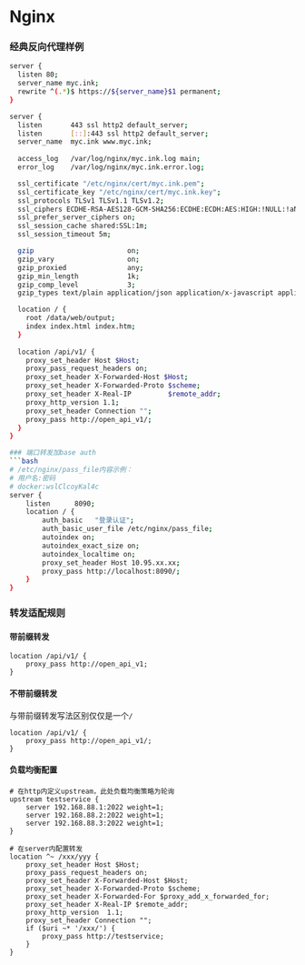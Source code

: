 # Nginx

### 经典反向代理样例
```bash
server {
  listen 80;
  server_name myc.ink;
  rewrite ^(.*)$ https://${server_name}$1 permanent;
}

server {
  listen       443 ssl http2 default_server;
  listen       [::]:443 ssl http2 default_server;
  server_name  myc.ink www.myc.ink;
  
  access_log   /var/log/nginx/myc.ink.log main;
  error_log    /var/log/nginx/myc.ink.error.log;

  ssl_certificate "/etc/nginx/cert/myc.ink.pem";
  ssl_certificate_key "/etc/nginx/cert/myc.ink.key";
  ssl_protocols TLSv1 TLSv1.1 TLSv1.2;
  ssl_ciphers ECDHE-RSA-AES128-GCM-SHA256:ECDHE:ECDH:AES:HIGH:!NULL:!aNULL:!MD5:!ADH:!RC4;
  ssl_prefer_server_ciphers on;
  ssl_session_cache shared:SSL:1m;
  ssl_session_timeout 5m;

  gzip                       on;
  gzip_vary                  on;
  gzip_proxied               any;
  gzip_min_length            1k;
  gzip_comp_level            3;
  gzip_types text/plain application/json application/x-javascript application/javascript text/css;

  location / {
    root /data/web/output;
    index index.html index.htm;
  }
  
  location /api/v1/ {
    proxy_set_header Host $Host;
    proxy_pass_request_headers on;
    proxy_set_header X-Forwarded-Host $Host;
    proxy_set_header X-Forwarded-Proto $scheme;
    proxy_set_header X-Real-IP         $remote_addr;
    proxy_http_version 1.1;
    proxy_set_header Connection "";
    proxy_pass http://open_api_v1/;
  }
}

### 端口转发加base auth
```bash
# /etc/nginx/pass_file内容示例：
# 用户名:密码
# docker:wslClcoyKal4c
server {
    listen      8090;
    location / {
        auth_basic   "登录认证";
        auth_basic_user_file /etc/nginx/pass_file;
        autoindex on;
        autoindex_exact_size on;
        autoindex_localtime on;
        proxy_set_header Host 10.95.xx.xx;
        proxy_pass http://localhost:8090/;
    }
}
```

### 转发适配规则
#### 带前缀转发
```config
location /api/v1/ {
    proxy_pass http://open_api_v1;
}
```
#### 不带前缀转发
与带前缀转发写法区别仅仅是一个`/`
```config
location /api/v1/ {
    proxy_pass http://open_api_v1/;
}
```

#### 负载均衡配置
```config
# 在http内定义upstream，此处负载均衡策略为轮询
upstream testservice {
    server 192.168.88.1:2022 weight=1;
    server 192.168.88.2:2022 weight=1;
    server 192.168.88.3:2022 weight=1;
}

# 在server内配置转发
location ^~ /xxx/yyy {
    proxy_set_header Host $Host;
    proxy_pass_request_headers on;
    proxy_set_header X-Forwarded-Host $Host;
    proxy_set_header X-Forwarded-Proto $scheme;
    proxy_set_header X-Forwarded-For $proxy_add_x_forwarded_for;
    proxy_set_header X-Real-IP $remote_addr;
    proxy_http_version  1.1;
    proxy_set_header Connection "";
    if ($uri ~* '/xxx/') {
        proxy_pass http://testservice;
    }
}
```
